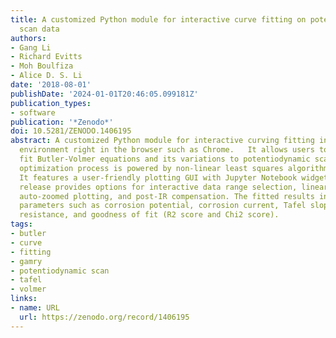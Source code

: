 ```yaml
---
title: A customized Python module for interactive curve fitting on potentiodynamic
  scan data
authors:
- Gang Li
- Richard Evitts
- Moh Boulfiza
- Alice D. S. Li
date: '2018-08-01'
publishDate: '2024-01-01T20:46:05.099181Z'
publication_types:
- software
publication: '*Zenodo*'
doi: 10.5281/ZENODO.1406195
abstract: A customized Python module for interactive curving fitting in Jupyter Notebook
  environment right in the browser such as Chrome.   It allows users to interactively
  fit Butler-Volmer equations and its variations to potentiodynamic scan curves. The
  optimization process is powered by non-linear least squares algorithms from Scipy.
  It features a user-friendly plotting GUI with Jupyter Notebook widgets. This current
  release provides options for interactive data range selection, linear/log axis switching,
  auto-zoomed plotting, and post-IR compensation. The fitted results include corrosion
  parameters such as corrosion potential, corrosion current, Tafel slopes, polarization
  resistance, and goodness of fit (R2 score and Chi2 score).
tags:
- butler
- curve
- fitting
- gamry
- potentiodynamic scan
- tafel
- volmer
links:
- name: URL
  url: https://zenodo.org/record/1406195
---
```

